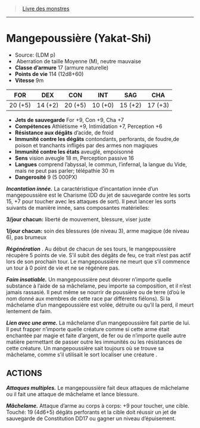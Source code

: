 ﻿> [Livre des monstres](tome_of_beasts.md)

---

# Mangepoussière (Yakat-Shi)

- Source: (LDM p)
-  Aberration de taille Moyenne (M), neutre mauvaise
- **Classe d’armure** 17 (armure naturelle)
- **Points de vie** 114 (12d8+60)
- **Vitesse** 9m

|FOR|DEX|CON|INT|SAG|CHA|
|---|---|---|---|---|---|
|20 (+5)|14 (+2)|20 (+5)|10 (+0)|15 (+2)|17 (+3)|

- **Jets de sauvegarde** For +9, Con +9, Cha +7
- **Compétences** Athlétisme +9, Intimidation +7, Perception +6
- **Résistance aux dégâts** d’acide, de froid
- **Immunité contre les dégâts** contondants, perforants, de foudre,de poison et tranchants infligés par des armes non magiques
- **Immunité contre les états** aveuglé, empoisonné
- **Sens** vision aveugle 18 m, Perception passive 16
- **Langues** comprend l’abyssal, le commun, l’infernal, la langue du Vide, mais ne peut pas parler; télépathie 30 m
- **Dangerosité** 9 (5 000PX)

**_Incantation innée._** La caractéristique d’incantation innée d’un mangepoussière est le Charisme (DD du jet de sauvegarde contre les sorts 15, +7 pour toucher avec les attaques de sort). Il peut lancer les sorts suivants de manière innée, sans composantes matérielles:

**3/jour chacun:** liberté de mouvement, blessure, viser juste

**1/jour chacun:** soin des blessures (de niveau 3), arme magique (de niveau 6), pas brumeux

**_Régénération_** . Au début de chacun de ses tours, le mangepoussière récupère 5 points de vie. S’il subit des dégâts de feu, ce trait n’est pas actif lors de son prochain tour. Le mangepoussière ne meurt que s’il commence un tour à 0 point de vie et ne se régénère pas.

**_Faim insatiable._** Un mangepoussière peut dévorer n’importe quelle substance à l’aide de sa mâchelame, peu importe sa composition, et il n’est jamais rassasié. Il peut même se nourrir de poussière ou de terre (d’où le nom donné aux membres de cette race par différents fiélons). Si la mâchelame d’un mangepoussière est volée, détruite ou qu’il la perd, il meurt lentement de faim.

**_Lien avec une arme._** La mâchelame d’un mangepoussière fait partie de lui. Il peut frapper n’importe quelle créature comme si cette arme était enchantée par magie et faite d’argent, de fer ou de n’importe quelle autre matière permettant de passer outre les immunités ou les résistances de cette créature. Un mangepoussière sait toujours où se trouve sa mâchelame, comme s’il utilisait le sort localiser une créature .

## ACTIONS

**_Attaques multiples._** Le mangepoussière fait deux attaques de mâchelame ou il fait une attaque de mâchelame et lance blessure.

**_Mâchelame._** Attaque d’arme au corps à corps: +9 pour toucher, une cible. Touché: 19 (4d6+5) dégâts perforants et la cible doit réussir un jet de sauvegarde de Constitution DD17 ou gagner un niveau d’épuisement.


